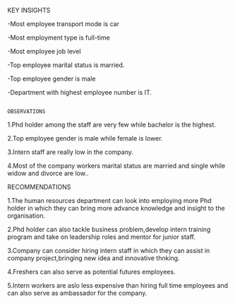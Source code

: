 KEY INSIGHTS

-Most employee transport mode is car

-Most employment type is full-time

-Most employee job level

-Top employee marital status is married. 

-Top employee gender is male

-Department with highest employee number is IT.

 

                                                                  OBSERVATIONS

 

1.Phd holder among the staff are very few while bachelor is the highest.

 

2.Top employee gender is male while female is lower.

 

3.Intern staff are really low in the company.

 

4.Most of the company workers marital status are married and single while widow and divorce are low.. 

 

RECOMMENDATIONS

 

1.The human resources department can look into employing more Phd holder in which they can bring more advance knowledge and insight to the organisation.

 

2.Phd holder can also tackle business problem,develop intern training program and take on leadership roles and mentor for junior staff.

 

3.Company can consider hiring intern staff in which they can assist in company project,bringing new idea and innovative thnking.

 

4.Freshers can also serve as potential futures employees.

 

5.Intern workers are aslo less expensive than hiring full time employees and can also serve as ambassador for the company. 
